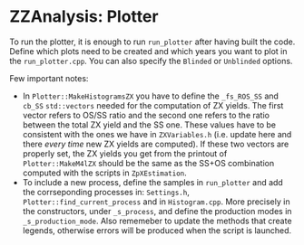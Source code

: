 ZZAnalysis: Plotter
===================

To run the plotter, it is enough to run `run_plotter` after having built the code.
Define which plots need to be created and which years you want to plot in the
`run_plotter.cpp`. You can also specify the `Blinded` or `Unblinded` options.

Few important notes:
 * In `Plotter::MakeHistogramsZX` you have to define the `_fs_ROS_SS` and `cb_SS` 
   `std::vectors` needed for the computation of ZX yields. The first vector refers
   to OS/SS ratio and the second one refers to the ratio between the total ZX yield
   and the SS one. These values have to be consistent with the ones we have in `ZXVariables.h` 
   (i.e. update here and there *every time* new ZX yields are computed). If these two
   vectors are properly set, the ZX yields you get from the printout of `Plotter::MakeM4lZX`
   should be the same as the SS+OS combination computed with the scripts in `ZpXEstimation`.
 * To include a new process, define the samples in `run_plotter` and add the corrseponding
   processes in: `Settings.h`, `Plotter::find_current_process` and in `Histogram.cpp`. More
   precisely in the constructors, under `_s_process`, and define the production modes in
   `_s_production_mode`. Also rememeber to update the methods that create legends, otherwise 
   errors will be produced when the script is launched.
